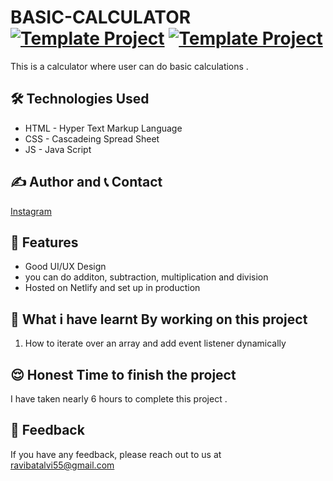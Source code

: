 # BASIC-CALCULATOR [![Template Project](https://img.shields.io/badge/Web-App-red)](http://www.gnu.org/licenses/agpl-3.0) [![Template Project](https://img.shields.io/badge/Technologies%20-HTML%2FCSS%2FJS-brightgreen)](http://www.gnu.org/licenses/agpl-3.0)

This is a calculator where user can do basic calculations .


## 🛠 Technologies Used
  - HTML - Hyper Text Markup Language
  - CSS - Cascadeing Spread Sheet
  - JS - Java Script







## ✍️ Author and 📞 Contact

  [Instagram](https://www.instagram.com/ravibatalvi752/)
   

## 📝 Features

- Good UI/UX Design
- you can do additon, subtraction, multiplication and division 
- Hosted on Netlify and set up in production

## 🤔 What i have learnt By working on this project
1. How to iterate over an array and add event listener dynamically


## 😌 Honest Time to finish the project

I have taken nearly 6 hours to complete this project .

## 👀 Feedback
If you have any feedback, please reach out to us at ravibatalvi55@gmail.com
